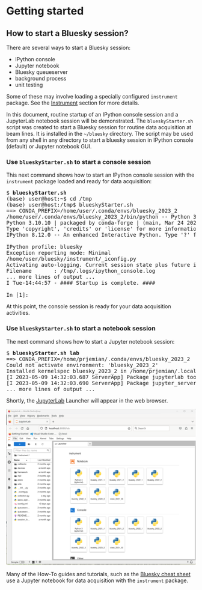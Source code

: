 # Getting started

## How to start a Bluesky session?

There are several ways to start a Bluesky session:

- IPython console
- Jupyter notebook
- Bluesky queueserver
- background process
- unit testing

Some of these may involve loading a specially configured `instrument` package.
See the
[Instrument](https://bcda-aps.github.io/bluesky_training/instrument/index.html)
section for more details.

In this document, routine startup of an IPython console session and a JupyterLab
notebook session will be demonstrated.  The `blueskyStarter.sh` script was
created to start a Bluesky session for routine data acquisition at beam lines.
It is installed in the `~/bluesky` directory.  The script may be used from any
shell in any directory to start a bluesky session in IPython console (default)
or Jupyter notebook GUI.

### Use `blueskyStarter.sh` to start a console session

This next command shows how to start an IPython console session with the
`instrument` package loaded and ready for data acquisition:

<pre>
$ <b>blueskyStarter.sh</b>
(base) user@host:~$ cd /tmp
(base) user@host:/tmp$ blueskyStarter.sh 
==> CONDA_PREFIX=/home/user/.conda/envs/bluesky_2023_2
/home/user/.conda/envs/bluesky_2023_2/bin/python -- Python 3.10.10
Python 3.10.10 | packaged by conda-forge | (main, Mar 24 2023, 20:08:06) [GCC 11.3.0]
Type 'copyright', 'credits' or 'license' for more information
IPython 8.12.0 -- An enhanced Interactive Python. Type '?' for help.

IPython profile: bluesky
Exception reporting mode: Minimal
/home/user/bluesky/instrument/_iconfig.py
Activating auto-logging. Current session state plus future input saved.
Filename       : /tmp/.logs/ipython_console.log
... more lines of output ...
I Tue-14:44:57 - #### Startup is complete. ####

In [1]: 
</pre>

At this point, the console session is ready for your data acquisition
activities.

### Use `blueskyStarter.sh` to start a notebook session

The next command shows how to start a Jupyter notebook session:

<pre>
$ <b>blueskyStarter.sh lab</b>
==> CONDA_PREFIX=/home/prjemian/.conda/envs/bluesky_2023_2
Could not activate environment: 'bluesky_2023_2'
Installed kernelspec bluesky_2023_2 in /home/prjemian/.local/share/jupyter/kernels/bluesky_2023_2
[I 2023-05-09 14:32:03.687 ServerApp] Package jupyterlab took 0.0000s to import
[I 2023-05-09 14:32:03.690 ServerApp] Package jupyter_server_fileid took 0.0022s to import
... more lines of output ...
</pre>

Shortly, the [JupyterLab](https://jupyterlab.readthedocs.io/en/stable/index.html) Launcher will appear in the web browser.

![JupyterLab session example](../_static/bluesky-in-lab.png)

Many of the How-To guides and tutorials, such as the [Bluesky cheat
sheet](https://bcda-aps.github.io/bluesky_training/reference/_command_review.html)
use a Jupyter notebook for data acquisition with the `instrument` package.
